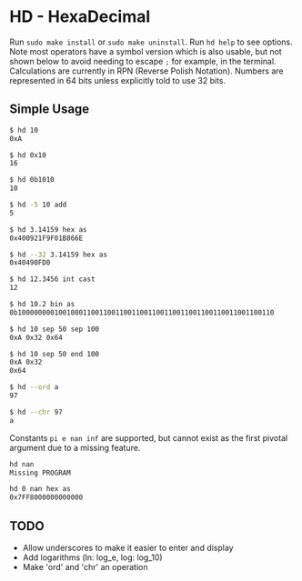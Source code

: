# HD - HexaDecimal
Run `sudo make install` or `sudo make uninstall`. Run `hd help` to see options. Note most operators have a symbol version which is also usable, but not shown below to avoid needing to escape `;` for example, in the terminal. Calculations are currently in RPN (Reverse Polish Notation). Numbers are represented in 64 bits unless explicitly told to use 32 bits.

## Simple Usage
```bash
$ hd 10
0xA

$ hd 0x10
16

$ hd 0b1010
10

$ hd -5 10 add
5

$ hd 3.14159 hex as
0x400921F9F01B866E

$ hd --32 3.14159 hex as
0x40490FD0

$ hd 12.3456 int cast
12

$ hd 10.2 bin as
0b100000000100100011001100110011001100110011001100110011001100110

$ hd 10 sep 50 sep 100
0xA 0x32 0x64

$ hd 10 sep 50 end 100
0xA 0x32
0x64

$ hd --ord a
97

$ hd --chr 97
a
```

Constants `pi e nan inf` are supported, but cannot exist as the first pivotal argument due to a missing feature.

```bash
hd nan
Missing PROGRAM

hd 0 nan hex as
0x7FF8000000000000
```

## TODO
* Allow underscores to make it easier to enter and display
* Add logarithms (ln: log_e, log: log_10)
* Make 'ord' and 'chr' an operation
